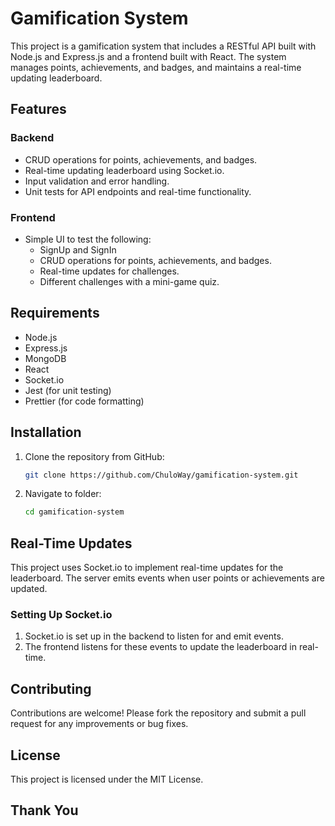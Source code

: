# Gamification System

This project is a gamification system that includes a RESTful API built with Node.js and Express.js and a frontend built with React. The system manages points, achievements, and badges, and maintains a real-time updating leaderboard.
## Features

### Backend

- CRUD operations for points, achievements, and badges.
- Real-time updating leaderboard using Socket.io.
- Input validation and error handling.
- Unit tests for API endpoints and real-time functionality.

### Frontend

- Simple UI to test the following:
  - SignUp and SignIn
  - CRUD operations for points, achievements, and badges.
  - Real-time updates for challenges.
  - Different challenges with a mini-game quiz.

## Requirements

- Node.js
- Express.js
- MongoDB
- React
- Socket.io
- Jest (for unit testing)
- Prettier (for code formatting)

## Installation

1. Clone the repository from GitHub:
   ```sh
   git clone https://github.com/ChuloWay/gamification-system.git
   ```
2. Navigate to folder:
   ```sh
   cd gamification-system
   ```

## Real-Time Updates

This project uses Socket.io to implement real-time updates for the leaderboard. The server emits events when user points or achievements are updated.

### Setting Up Socket.io

1. Socket.io is set up in the backend to listen for and emit events.
2. The frontend listens for these events to update the leaderboard in real-time.

## Contributing

Contributions are welcome! Please fork the repository and submit a pull request for any improvements or bug fixes.

## License

This project is licensed under the MIT License.

## Thank You

